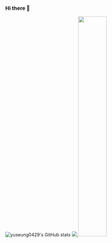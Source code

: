 ### Hi there 👋
![yuseung0429's GitHub stats](https://github-readme-stats.vercel.app/api?username=yuseung0429&show_icons=true&theme=transparent)
<a href="s">
  <img src="https://github-readme-stats.vercel.app/api/top-langs/?username=yuseung0429&exclude_repo=yuseung0429.github.io&layout=compact&theme=tokyonight" />
</a>
<a href="s">
  <img src="https://github-readme-stats.vercel.app/api?username=yuseung0429&theme=tokyonight&show_icons=true" width="42%" />
</a>
<!--
**yuseung0429/yuseung0429** is a ✨ _special_ ✨ repository because its `README.md` (this file) appears on your GitHub profile.

Here are some ideas to get you started:

- 🔭 I’m currently working on ...
- 🌱 I’m currently learning ...
- 👯 I’m looking to collaborate on ...
- 🤔 I’m looking for help with ...
- 💬 Ask me about ...
- 📫 How to reach me: ...
- 😄 Pronouns: ...
- ⚡ Fun fact: ...
-->
